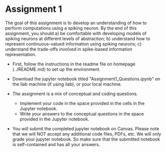 # Assignment 1 #
The goal of this assignment is to develop an understanding of how to perform computations using a spiking neuron. By the end of this assignment, you should a) be comfortable with developing models of spiking neurons at different levels of abstraction; b) understand how to represent continuous-valued information using spiking neurons; c) understand the trade-offs involved in spike-based information representation. 

* First, follow the instructions in the readme file on homepage (../README.md) to set up the environment. 

* Download the jupyter notebook titled "Assignment1_Questions.ipynb" on the ilab machine (if using ilab), or your local machine. 

* The assignment is a mix of conceptual and coding questions. 
    * Implement your code in the space provided in the cells in the Jupyter notebook. 
    * Write your answers to the conceptual questions in the space provided in the Jupyter notebook. 
   
* You will submit the completed jupyter notebook on Canvas. Please note that we will NOT accept any additional code files, PDFs, etc. We will only grade your jupyter notebook. So make sure that the submitted notebook is self-contained and has all your answers. 
